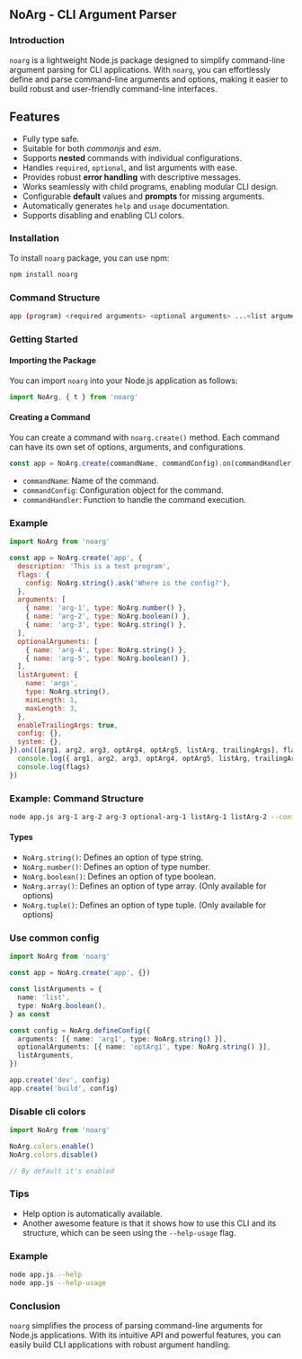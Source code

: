 ## NoArg - CLI Argument Parser

### Introduction

`noarg` is a lightweight Node.js package designed to simplify command-line argument parsing for CLI applications. With `noarg`, you can effortlessly define and parse command-line arguments and options, making it easier to build robust and user-friendly command-line interfaces.

## Features

- Fully type safe.
- Suitable for both _commonjs_ and _esm_.
- Supports **nested** commands with individual configurations.
- Handles `required`, `optional`, and list arguments with ease.
- Provides robust **error handling** with descriptive messages.
- Works seamlessly with child programs, enabling modular CLI design.
- Configurable **default** values and **prompts** for missing arguments.
- Automatically generates `help` and `usage` documentation.
- Supports disabling and enabling CLI colors.

### Installation

To install `noarg` package, you can use npm:

```bash
npm install noarg
```

### Command Structure

```sh
app (program) <required arguments> <optional arguments> ...<list arguments> [options]
```

### Getting Started

#### Importing the Package

You can import `noarg` into your Node.js application as follows:

```javascript
import NoArg, { t } from 'noarg'
```

#### Creating a Command

You can create a command with `noarg.create()` method. Each command can have its own set of options, arguments, and configurations.

```javascript
const app = NoArg.create(commandName, commandConfig).on(commandHandler)
```

- `commandName`: Name of the command.
- `commandConfig`: Configuration object for the command.
- `commandHandler`: Function to handle the command execution.

### Example

```javascript
import NoArg from 'noarg'

const app = NoArg.create('app', {
  description: 'This is a test program',
  flags: {
    config: NoArg.string().ask('Where is the config?'),
  },
  arguments: [
    { name: 'arg-1', type: NoArg.number() },
    { name: 'arg-2', type: NoArg.boolean() },
    { name: 'arg-3', type: NoArg.string() },
  ],
  optionalArguments: [
    { name: 'arg-4', type: NoArg.string() },
    { name: 'arg-5', type: NoArg.boolean() },
  ],
  listArgument: {
    name: 'args',
    type: NoArg.string(),
    minLength: 1,
    maxLength: 3,
  },
  enableTrailingArgs: true,
  config: {},
  system: {},
}).on(([arg1, arg2, arg3, optArg4, optArg5, listArg, trailingArgs], flags) => {
  console.log({ arg1, arg2, arg3, optArg4, optArg5, listArg, trailingArgs })
  console.log(flags)
})
```

### Example: Command Structure

```sh
node app.js arg-1 arg-2 arg-3 optional-arg-1 listArg-1 listArg-2 --config config.json
```

#### Types

- `NoArg.string()`: Defines an option of type string.
- `NoArg.number()`: Defines an option of type number.
- `NoArg.boolean()`: Defines an option of type boolean.
- `NoArg.array()`: Defines an option of type array. (Only available for options)
- `NoArg.tuple()`: Defines an option of type tuple. (Only available for options)

### Use common config

```ts
import NoArg from 'noarg'

const app = NoArg.create('app', {})

const listArguments = {
  name: 'list',
  type: NoArg.boolean(),
} as const

const config = NoArg.defineConfig({
  arguments: [{ name: 'arg1', type: NoArg.string() }],
  optionalArguments: [{ name: 'optArg1', type: NoArg.string() }],
  listArguments,
})

app.create('dev', config)
app.create('build', config)
```

### Disable cli colors

```ts
import NoArg from 'noarg'

NoArg.colors.enable()
NoArg.colors.disable()

// By default it's enabled
```

### Tips

- Help option is automatically available.
- Another awesome feature is that it shows how to use this CLI and its structure, which can be seen using the `--help-usage` flag.

### Example

```sh
node app.js --help
node app.js --help-usage
```

### Conclusion

`noarg` simplifies the process of parsing command-line arguments for Node.js applications. With its intuitive API and powerful features, you can easily build CLI applications with robust argument handling.
